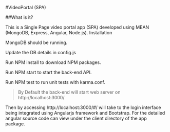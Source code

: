 #VideoPortal (SPA)

##What is it?

This is a Single Page video portal app (SPA) developed using MEAN (MongoDB, Express, Angular, Node.js).
Installation

MongoDB should be running.

Update the DB details in config.js

Run NPM install to download NPM packages.

Run NPM start to start the back-end API.

Run NPM test to run unit tests with karma.conf.

> By Default the back-end will start web server on http://localhost:3000/

Then by accessing http://localhost:3000/#/ will take to the login interface being integrated using Angularjs framework and Bootstrap. For the detailed angular source code can view under the client directory of the app package.
